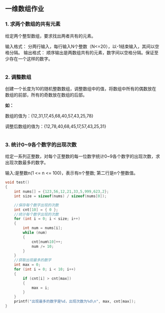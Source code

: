## 一维数组作业

### 1. 求两个数组的共有元素

给定两个整型数组，要求找出两者共有的元素。

输入格式：
	分两行输入，每行输入N个整数（N<=20），以-1结束输入，其间以空格分隔。
输出格式：
	顺序输出是两数组共有的元素，数字间以空格分隔。保证至少存在一个这样的数字。

```c


```

### 2. 调整数组

创建一个长度为10的随机整数数组，调整数组中的值，将数组中所有的偶数放在数组的前部，所有的奇数放在数组的后部。

**如：**

数组的值为：{12,31,17,45,68,40,57,43,25,78}

调整后数组的值为：{12,78,40,68,45,17,57,43,25,31}

```c


```

### 3. 统计0~9各个数字的出现次数

给定一系列正整数，对每个正整数的每一位数字统计0~9各个数字的出现次数，求出现次数最多的数字。

输入:是整数n(1 <= n <= 100)，表示有n个整数; 第二行是n个整数值。

```cpp
void test()
{
	int nums[] = {123,56,12,21,33,5,999,623,2};
	int size = sizeof(nums) / sizeof(nums[0]);

	//保存每个数字出现的次数
	int cnt[10] = { 0 };	
	//统计每个数字出现的次数
	for (int i = 0; i < size; i++)
	{
		int num = nums[i];
		while (num)
		{
			cnt[num%10]++;
			num /= 10;
		}
	}
	//获取出现最多的数字
	int max = 0;
	for (int i = 0; i < 10; i++)
	{
		if (cnt[i] > cnt[max])
		{
			max = i;
		}
	}
	printf("出现最多的数字是%d，出现次数为%d\n", max, cnt[max]);
}
```

